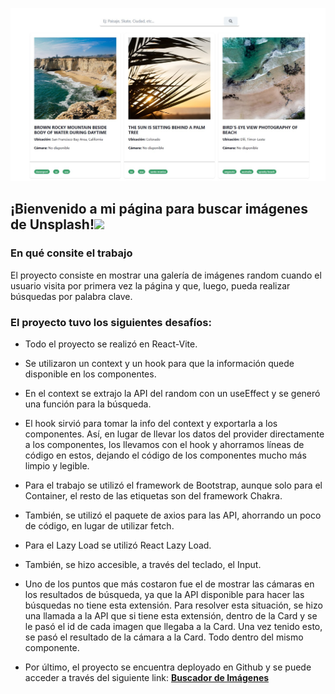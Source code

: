 ![Banner](src/assets/captura_buscador.jpg)


<!-- Mensaje de bienvenida -->
<h2>¡Bienvenido a mi página para buscar imágenes de Unsplash!<img src="https://media.giphy.com/media/hvRJCLFzcasrR4ia7z/giphy.gif" width="25px"></h2>

<h3>En qué consite el trabajo</h3>

<!-- Sobre el proyecto -->
<p>
El proyecto consiste en mostrar una galería de imágenes random cuando el usuario visita por primera vez la página y que, luego, pueda realizar búsquedas por palabra clave.
</p>


<!-- Puntos importantes -->
<h3>El proyecto tuvo los siguientes desafíos:</h3>

- Todo el proyecto se realizó en React-Vite.

- Se utilizaron un context y un hook para que la información quede disponible en los componentes.

- En el context se extrajo la API del random con un useEffect y se generó una función para la búsqueda. 

- El hook sirvió para tomar la info del context y exportarla a los componentes. Así, en lugar de llevar los datos del provider directamente a los componentes, los llevamos con el hook y ahorramos líneas de código en estos, dejando el código de los componentes mucho más limpio y legible.

- Para el trabajo se utilizó el framework de Bootstrap, aunque solo para el Container, el resto de las etiquetas son del framework Chakra.

- También, se utilizó el paquete de axios para las API, ahorrando un poco de código, en lugar de utilizar fetch.

- Para el Lazy Load se utilizó React Lazy Load.

- También, se hizo accesible, a través del teclado, el Input.

- Uno de los puntos que más costaron fue el de mostrar las cámaras en los resultados de búsqueda, ya que la API disponible para hacer las búsquedas no tiene esta extensión. Para resolver esta situación, se hizo una llamada a la API que si tiene esta extensión, dentro de la Card y se le pasó el id de cada imagen que llegaba a la Card. Una vez tenido esto, se pasó el resultado de la cámara a la Card. Todo dentro del mismo componente.

- Por último, el proyecto se encuentra deployado en Github y se puede acceder a través del siguiente link: **[Buscador de Imágenes](https://agusmachado.github.io/buscadorimagenesdos/)**